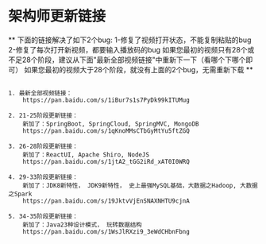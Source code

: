 架构师更新链接
===================

 ** 下面的链接解决了如下2个bug:
    1-修复了视频打开状态，不能复制粘贴的bug
    2-修复了每次打开新视频，都要输入播放码的bug
    如果您最初的视频只有28个或不足28个阶段，建议从下面"最新全部视频链接"中重新下一下（看哪个下哪个即可）
    如果您最初的视频大于28个阶段，就没有上面的2个bug，无需重新下载 **

```
	
1. 最新全部视频链接：
	https://pan.baidu.com/s/1iBur7s1s7PyDk99kITUMug

2. 21-25阶段更新链接：
	新加了：SpringBoot, SpringCloud, SpringMVC, MongoDB
	https://pan.baidu.com/s/1qKnoMMsCTbGyMtYu5ftZGQ

3. 26-28阶段更新链接：
	新加了：ReactUI, Apache Shiro, NodeJS
	https://pan.baidu.com/s/1jtA2_tGG2iRd_xAT0I0WRQ

4. 29-33阶段更新链接：
	新加了：JDK8新特性， JDK9新特性， 史上最强MySQL基础，大数据之Hadoop, 大数据之Spark 
	https://pan.baidu.com/s/19JktvVjEnSNAXNHTU9cjnA
	
5. 34-35阶段更新链接：
	新加了：Java23种设计模式， 玩转数据结构
	https://pan.baidu.com/s/1WsJlRXzi9_3eWdCHbnFbng
	
```